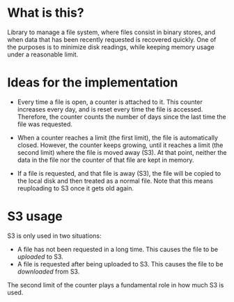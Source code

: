 
# What is this?

Library to manage a file system, where files consist in binary stores, and when
data that has been recently requested is recovered quickly. One of the purposes
is to minimize disk readings, while keeping memory usage under a reasonable
limit.

# Ideas for the implementation

* Every time a file is open, a counter is attached to it. This counter increases
  every day, and is reset every time the file is accessed. Therefore, the counter
  counts the number of days since the last time the file was requested.

* When a counter reaches a limit (the first limit), the file is automatically closed.
  However, the counter keeps growing, until it reaches a limit (the second limit)
  where the file is moved away (S3). At that point, neither the data in the file
  nor the counter of that file are kept in memory.

* If a file is requested, and that file is away (S3), the file will be copied to
  the local disk and then treated as a normal file. Note that this means reuploading
  to S3 once it gets old again.

# S3 usage

S3 is only used in two situations:

* A file has not been requested in a long time. This causes the file to be
  _uploaded_ to S3.
* A file is requested after being uploaded to S3. This causes the file to be _downloaded_
  from S3.

The second limit of the counter plays a fundamental role in how much S3 is used.
